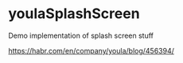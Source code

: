 # youlaSplashScreen
Demo implementation of splash screen stuff

https://habr.com/en/company/youla/blog/456394/

